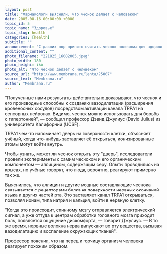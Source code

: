 ```yaml
---
layout: post
title: "Фармакологи выяснили, что чеснок делает с человеком"
date: 2005-08-16 00:00:00 +0000
topic_id: 5
topic_name: "Здоровье"
topic_slug: health
categories: [health]
subtitle: ""
announcement: "С давних пор принято считать чеснок полезным для здоровья. Учёные из США и Швеции попытались выяснить, как \"вонючая луковица\" действует на человека на молекулярном уровне, и говорят, что в словах о пользе чеснока есть \"некоторая правда\"."
additional_content: ""
photo_filename: "221825_16082005.jpeg"
photo_width: 180
photo_height: 180
photo_alt: "Что чеснок делает с человеком"
source_url: "http://www.membrana.ru/lenta/?5007"
source_text: "Membrana.ru"
author: "Membrana.ru"
---
```

"Полученные нами результаты действительно доказывают, что чеснок и его производные способны к созданию вазодилатации (расширения кровеносных сосудов) посредством активации канала TRPA1 на сенсорных нейронах. Видимо, чеснок можно использовать для борьбы с гипертонией", — сообщил профессор Дэвид Джулиус (David Julius) из университета Калифорнии (UCSF).

TRPA1 чем-то напоминает дверь на поверхности клетки, объясняет учёный, когда что-нибудь заставляет её открыться, ионизированные атомы могут войти внутрь.

Чтобы узнать, может ли чеснок открыть эту "дверь", исследователи провели эксперименты с самим чесноком и его органическим компонентом — аллицином, содержащим серу. Опыты проводились на крысах, но учёные говорят, что люди, вероятно, реагируют примерно так же.

Выяснилось, что аллицин и другие мощные составляющие чеснока связываются с рецепторами белка на поверхности нервных окончаний языка и других частей рта. Это заставляет канал TRPA1 открываться, позволяя ионам, типа натрия и кальция, войти в нервную клетку.

"Когда это происходит, спинному мозгу отправляется электрический сигнал, а уже оттуда к центрам обработки головного мозга приходит боль, появляется ощущение дискомфорта, — говорит Джулиус. — В то же время, нервные волокна нерва выпускают во рту вещества, вызывая вазодилатацию и воспаление окружающих тканей".

Профессор пояснил, что на перец и горчицу организм человека реагирует похожим образом.
